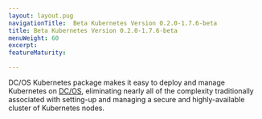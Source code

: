 ```yaml
---
layout: layout.pug
navigationTitle:  Beta Kubernetes Version 0.2.0-1.7.6-beta
title: Beta Kubernetes Version 0.2.0-1.7.6-beta
menuWeight: 60
excerpt:
featureMaturity:

---
```


<!-- This source repo for this topic is https://github.com/mesosphere/dcos-kubernetes -->


DC/OS Kubernetes package makes it easy to deploy and manage Kubernetes on [DC/OS](https://mesosphere.com/product/), eliminating nearly all of the complexity traditionally associated with setting-up and managing a secure and highly-available cluster of Kubernetes nodes.

